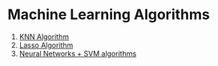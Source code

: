 # Machine Learning Algorithms

1) [KNN Algorithm](https://github.com/alpeshkumar9/MachineLearning/tree/main/KNN)
2) [Lasso Algorithm](https://github.com/alpeshkumar9/MachineLearning/tree/main/Lasso)
3) [Neural Networks + SVM algorithms](https://github.com/alpeshkumar9/MachineLearning/tree/main/NeuralNetwork)

